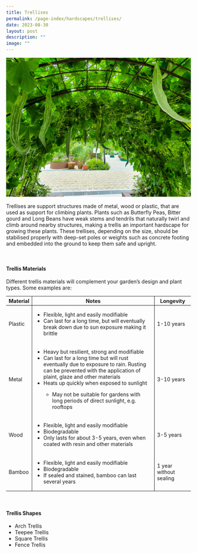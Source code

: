 ```yaml
---
title: Trellises
permalink: /page-index/hardscapes/trellises/
date: 2023-08-30
layout: post
description: ""
image: ""
---
```

<section>
	<img src="/images/Hardscapes/Trellis%20(10).jpg">
	<p>Trellises are support structures made of metal, wood or plastic, that are used as support for climbing plants. Plants such as Butterfly Peas, Bitter gourd and Long Beans have weak stems and tendrils that naturally twirl and climb around nearby structures, making a trellis an important hardscape for growing these plants. These trellises, depending on the size, should be stabilised properly with deep-set poles or weights such as concrete footing and embedded into the ground to keep them safe and upright.</p>
	<br>
</section>

<section>
	<h4>Trellis Materials</h4>
	<p>Different trellis materials will complement your garden’s design and plant types. Some examples are:</p>
	<table>
		<thead>
			<tr>
				<th style="border-bottom:0px; border-right:solid 1px;">Material</th>
				<th style="border-bottom:0px; border-right:solid 1px;">Notes</th>
				<th style="border-bottom:0px; border-left:solid 1px;">Longevity</th>
			</tr>
		</thead>
		<tbody>
			<tr>
				<td style="border-bottom:0px; border-right:solid 1px;">Plastic</td>
				<td style="border-bottom:0px; border-right:solid 1px;">
				<ul>
					<li>Flexible, light and easily modifiable</li>
					<li>Can last for a long time, but will eventually break down due to sun exposure making it brittle</li>
				</ul></td>
				<td style="border-bottom:0px; border-left:solid 1px;">1-10 years</td>
			</tr>
			<tr>
				<td style="border-bottom:0px; border-right:solid 1px;">Metal</td>
				<td style="border-bottom:0px; border-right:solid 1px;">
					<ul>
						<li>Heavy but resilient, strong and modifiable</li>
						<li>Can last for a long time but will rust eventually due to exposure to rain. Rusting can be prevented with the application of plaint, glaze and other materials</li>
						<li>Heats up quickly when exposed to sunlight</li>
							<ul>
								<li>May not be suitable for gardens with long periods of direct sunlight, e.g. rooftops</li>
							</ul>
					</ul>
				</td>
				<td style="border-bottom:0px; border-left:solid 1px;">3-10 years</td>
			</tr>
			<tr>
				<td style="border-bottom:0px; border-right:solid 1px;">Wood</td>
				<td style="border-bottom:0px; border-right:solid 1px;">
				<ul>
					<li>Flexible, light and easily modifiable</li>
					<li>Biodegradable</li>
					<li>Only lasts for about 3-5 years, even when coated with resin and other materials</li>
				</ul></td>
				<td style="border-bottom:0px; border-left:solid 1px;">3-5 years</td>
			</tr>
			<tr>
				<td style="border-bottom:0px; border-right:solid 1px;">Bamboo</td>
				<td style="border-bottom:0px; border-right:solid 1px;">
				<ul>
					<li>Flexible, light and easily modifiable</li>
					<li>Biodegradable</li>
					<li>If sealed and stained, bamboo can last several years</li>
				</ul></td>
				<td style="border-bottom:0px; border-left:solid 1px;">1 year without sealing</td>
			</tr>
		</tbody>
	</table>
	<br>
</section>

<section>
	<h4>Trellis Shapes</h4>
	<ul>
		<li>Arch Trellis</li>
		<li>Teepee Trellis</li>
		<li>Square Trellis</li>
		<li>Fence Trellis</li>
	</ul>
	<br>
</section>